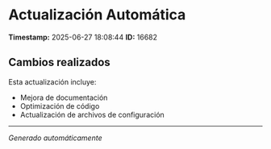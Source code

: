 # Actualización Automática

**Timestamp:** 2025-06-27 18:08:44
**ID:** 16682

## Cambios realizados

Esta actualización incluye:
- Mejora de documentación
- Optimización de código
- Actualización de archivos de configuración

---
*Generado automáticamente*
